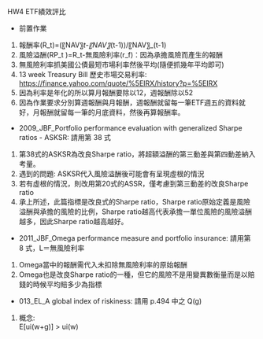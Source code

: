 HW4 ETF績效評比
* 前置作業
1. 報酬率(R_t)=(〖NAV〗_t-〖NAV〗_(t-1))/〖NAV〗_(t-1) 
2. 風險溢酬(RP_t )=R_t-無風險利率(r_f)：因為承擔風險而產生的報酬
3. 無風險利率抓美國公債最短市場利率然後平均(隨便抓幾年平均即可)
4. 13 week Treasury Bill 歷史市場交易利率: https://finance.yahoo.com/quote/%5EIRX/history?p=%5EIRX
5. 因為利率是年化的所以算月報酬要除以12，週報酬除以52
6. 因為作業要求分別算週報酬與月報酬，週報酬就留每一筆ETF週五的資料就好，月報酬就留每一筆的月底資料，然後再算報酬率。

* 2009_JBF_Portfolio performance evaluation with generalized Sharpe ratios - ASKSR: 請用第 38 式
1. 第38式的ASKSR為改良Sharpe ratio，將超額溢酬的第三動差與第四動差納入考量。
2. 遇到的問題: ASKSR代入風險溢酬後可能會有呈現虛根的情況
3. 若有虛根的情況，則改用第20式的ASSR，僅考慮到第三動差的改良Sharpe ratio
4. 承上所述，此篇指標是改良式的Sharpe ratio，Sharpe ratio原始定義是風險溢酬與承擔的風險的比例，Sharpe ratio越高代表承擔一單位風險的風險溢酬越多，因此Sharpe ratio越高越好。

* 2011_JBF_Omega performance measure and portfolio insurance: 請用第 8 式，L＝無風險利率
1. Omega當中的報酬需代入未扣除無風險利率的原始報酬
2. Omega也是改良Sharpe ratio的一種，但它的風險不是用變異數衡量而是以賠錢的時候平均賠多少為指標

* 013_EL_A global index of riskiness: 請用 p.494 中之 Q(g)
1. 概念: <br/>
 E[ui(w+g)] > ui(w)


